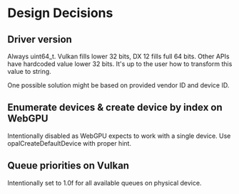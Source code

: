 # Design Decisions

## Driver version

Always uint64_t. Vulkan fills lower 32 bits, DX 12 fills full 64 bits. Other APIs have hardcoded value lower 32 bits. It's up to the user how to transform this value to string.

One possible solution might be based on provided vendor ID and device ID.

## Enumerate devices & create device by index on WebGPU

Intentionally disabled as WebGPU expects to work with a single device. Use opalCreateDefaultDevice with proper hint.

## Queue priorities on Vulkan

Intentionally set to 1.0f for all available queues on physical device.
